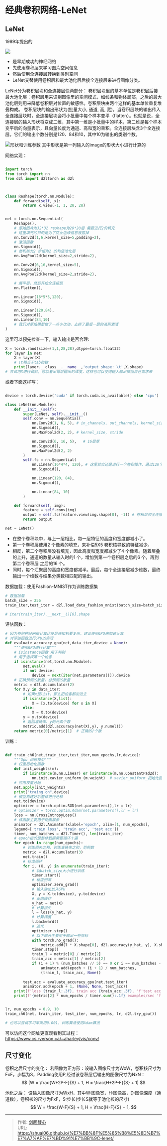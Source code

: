 # 经典卷积网络-LeNet

<script type="text/javascript" src="/js/src/bai.js"></script>



## LeNet
1989年提出的


![](http://image.geoer.cn/20220915091708.png)

- 是早期成功的神经网络
- 先使用卷积层来学习图片空间信息
- 然后使用全连接层转换到类别空间
- LeNet交替使用卷积层和最大池化层后接全连接层来进行图像分类。


LeNet分为卷积层块和全连接层快两部分：
卷积层块里的基本单位是卷积层后接最大池化层：卷积层用来识别图像里的空间模式，如线条和物体局部，之后的最大池化层则用来降低卷积层对位置的敏感性。卷积层块由两个这样的基本单位重复堆叠构成。
卷积层块的输出形状为(批量大小, 通道, 高, 宽)。当卷积层块的输出传入全连接层块时，全连接层块会将小批量中每个样本变平（flatten）。也就是说，全连接层的输入形状将变成二维，其中第一维是小批量中的样本，第二维是每个样本变平后的向量表示，且向量长度为通道、高和宽的乘积。全连接层块含3个全连接层。它们的输出个数分别是120、84和10，其中10为输出的类别个数。


![形状和训练参数](http://image.geoer.cn/20220915125218.png)
其中形状是第一列输入的image的形状大小进行计算的





网络实现：
```python

import torch
from torch import nn
from d2l import d2ltorch as d2l



class Reshape(torch.nn.Module):
    def forward(self, x):
        return x.view(-1, 1, 28, 28)


net = torch.nn.Sequential(
    Reshape(),
    # 原始图片为32*32 reshape为28*28后 需要进行2的填充
    # 这里填充的目的是为了防止边缘信息被剪掉
    nn.Conv2d(1,6,kernel_size=5,padding=2),
    # 激活函数
    nn.Sigmoid(),
    # 卷积核为2 步幅为2 的均值池化层
    nn.AvgPool2d(kernel_size=2,stride=2),

    nn.Conv2d(6,16,kernel_size=5),
    nn.Sigmoid(),
    nn.AvgPool2d(kernel_size=2,stride=2),

    # 展平层，然后开始全连接层
    nn.Flatten(),

    nn.Linear(16*5*5,120),
    nn.Sigmoid(),

    nn.Linear(120,84),
    nn.Sigmoid(),
    nn.Linear(84,10)
    # 我们对原始模型做了⼀点小改动，去掉了最后⼀层的⾼斯激活
)
```




这里可以预先检查一下，输入输出是否合理:
```python
X = torch.rand(size=(1,1,28,28),dtype=torch.float32)
for layer in net:
    X = layer(X)
    # \t相当于tab按键
    print(layer.__class__.__name__,'output shape: \t',X.shape)
# 尝试用X进行试验，可以看出每层输出的维度，这样也可以使得输入输出按照自己需求来


```


或者下面这样写：
```python

device = torch.device('cuda' if torch.cuda.is_available() else 'cpu')

class LeNet(nn.Module):
    def __init__(self):
        super(LeNet, self).__init__()
        self.conv = nn.Sequential(
            nn.Conv2d(1, 6, 5), # in_channels, out_channels, kernel_size
            nn.Sigmoid(),
            nn.MaxPool2d(2, 2), # kernel_size, stride

            nn.Conv2d(6, 16, 5),   # 16层厚
            nn.Sigmoid(),
            nn.MaxPool2d(2, 2)
        )
        self.fc = nn.Sequential(
            nn.Linear(16*4*4, 120), # 这里其实还是进行一个卷积操作，通过120个5*5的卷积使得图像变为120*1*1
            nn.Sigmoid(),

            nn.Linear(120, 84),
            nn.Sigmoid(),

            nn.Linear(84, 10)
        )

    def forward(self, img):
        feature = self.conv(img)
        output = self.fc(feature.view(img.shape[0], -1)) # 卷积层和全连接层之间需要调整维度
        return output

net = LeNet()


```



- 在整个卷积块中，与上⼀层相⽐，每⼀层特征的⾼度和宽度都减小了。
- 第⼀个卷积层使⽤2 个像素的填充，来补偿5X5 卷积核导致的特征减少。
- 相反，第⼆个卷积层没有填充，因此⾼度和宽度都减少了4 个像素。随着层叠的上升，通道的数量从输⼊时的1 个，增加到第⼀个卷积层之后的6 个，再到第⼆个卷积层
之后的16 个。
- 同时，每个汇聚层的⾼度和宽度都减半。最后，每个全连接层减少维数，最终输出⼀个维数与结果分类数相匹配的输出。




数据加载：使用Fashion-MNIST作为训练数据集
```python
# 数据加载
batch_size = 256
train_iter,test_iter = d2l.load_data_fashion_mnist(batch_size=batch_size)

# iter(train_iter).__next__()[0].shape
```

评估函数：
```python
# 因为卷积神经网络计算比多层感知机要复杂，建议使用GPU来加速计算
# 对评估函数进行GPU的实现
def evaluate_accuracy_gpu(net,data_iter,device = None):
    """使用GPU进行计算"""
    # isinstance函数 用于判别
    # 用于选择第一个设备
    if isinstance(net,torch.nn.Module):
        net.eval()
        if not device:
            device = next(iter(net.parameters())).device
    # 正确预测的数量，总预测的数量
    metric = d2l.Accumulator(2)
    for X,y in data_iter:
        # 如果x是list，那么把设备都加进去
        if isinstance(X,list):
            X = [x.to(device) for x in X]
        else:
            X = X.to(device)
        y = y.to(device)
        # 返回准确率、y的元素个数
        metric.add(d2l.accuracy(net(X),y), y.numel())
    return metric[0]/metric[1]  # 正确的/个数

```


训练：
```python

def train_ch6(net,train_iter,test_iter,num_epochs,lr,device):
    """Gpu 训练模型"""
    # 权重初始化函数
    def init_weights(m):
        if isinstance(m,nn.Linear) or isinstance(m,nn.ConstantPad2d):
            nn.init.xavier_uniform_(m.weight)  # xavier_uniform_初始化函数
    # 应用权重分配
    net.apply(init_weights)
    print("traing on",device)
    # 模型构建好后整体进行迁移
    net.to(device)
    optimizer = torch.optim.SGD(net.parameters(),lr = lr)
    # optimizer = torch.optim.Adam(net.parameters(),lr = lr)
    loss = nn.CrossEntropyLoss()
    # 该函数主要用于动画展示
    animator = d2l.Animator(xlabel='epoch', xlim=[1, num_epochs],
    legend=['train loss', 'train acc', 'test acc'])
    timer, num_batches = d2l.Timer(), len(train_iter)
    # epoch指的是整体数据需要循环十遍
    for epoch in range(num_epochs):
        # 训练损失之和，训练准确率之和，范例数
        metric = d2l.Accumulator(3)
        net.train()
        # 标准循环
        for i, (X, y) in enumerate(train_iter):
            # 以batch_size大小进行训练
            timer.start()
            # 梯度归零
            optimizer.zero_grad()
            # 输入输出放入GPU
            X, y = X.to(device), y.to(device)
            # 正向操作
            y_hat = net(X)
            # 计算损失
            l = loss(y_hat, y)
            # 计算梯度
            l.backward()
            # 迭代
            optimizer.step()
            # 以下部分主要用于输出一些指标
            with torch.no_grad():
                metric.add(l * X.shape[0], d2l.accuracy(y_hat, y), X.shape[0])
            timer.stop()
            train_l = metric[0] / metric[2]
            train_acc = metric[1] / metric[2]
            if (i + 1) % (num_batches // 5) == 0 or i == num_batches - 1:
                animator.add(epoch + (i + 1) / num_batches,
                (train_l, train_acc, None))
        
        test_acc = evaluate_accuracy_gpu(net,test_iter)
        animator.add(epoch + 1, (None, None, test_acc))
    print(f'loss {train_l:.3f}, train acc {train_acc:.3f}, 'f'test acc {test_acc:.3f}')
    print(f'{metric[2] * num_epochs / timer.sum():.1f} examples/sec 'f'on {str(device)}')


lr, num_epochs = 0.9, 10
train_ch6(net, train_iter, test_iter, num_epochs, lr, d2l.try_gpu())

# 也可以尝试学习率采用0.001，训练算法使用Adam算法
```

可以访问这个网址更直观看到其过程：https://www.cs.ryerson.ca/~aharley/vis/conv/



## 尺寸变化
卷积之后尺寸的变化：
若图像为正方形：设输入图像尺寸为WxW，卷积核尺寸为FxF，步幅为S，Padding使用P,经过该卷积层后输出的图像尺寸为NxN：
$$
(W = \frac{W+2P-F}{S} + 1, H = \frac{H+2P-F}{S} + 1)
$$


池化之后：
设输入图像尺寸为WxH，其中W:图像宽，H:图像高，D:图像深度（通道数），卷积核的尺寸为FxF，S:步长(步长S就等于池化核的尺寸)
$$
W = \frac{W-F}{S} + 1,
H = \frac{H-F}{S} + 1,
$$



















---

> 作者: [剑胆琴心](http://shuai06.github.io)  
> URL: https://shuai06.github.io/%E7%BB%8F%E5%85%B8%E5%8D%B7%E7%A7%AF%E7%BD%91%E7%BB%9C-lenet/  

